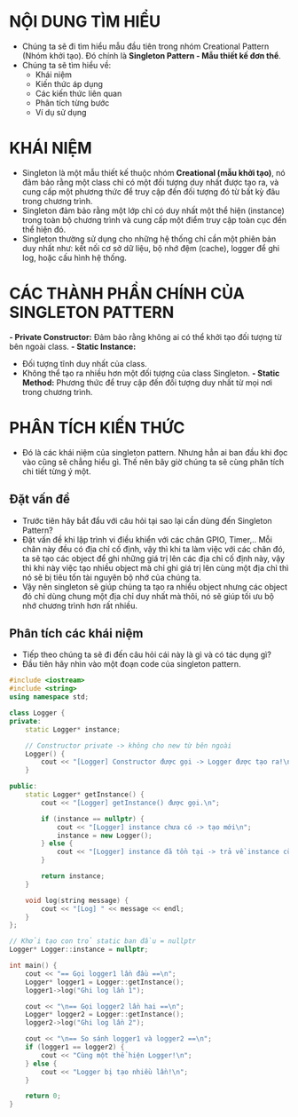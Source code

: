# NỘI DUNG TÌM HIỂU
- Chúng ta sẽ đi tìm hiểu mẫu đầu tiên trong nhóm Creational Pattern (Nhóm khởi tạo). Đó chính là **Singleton Pattern - Mẫu thiết kế đơn thể**.
- Chúng ta sẽ tìm hiểu về:
  - Khái niệm
  - Kiến thức áp dụng
  - Các kiến thức liên quan
  - Phân tích từng bước
  - Ví dụ sử dụng

# KHÁI NIỆM
- Singleton là một mẫu thiết kế thuộc nhóm **Creational (mẫu khởi tạo)**, nó đảm bảo rằng một class chỉ có một đối tượng duy nhất được tạo ra, và cung cấp một phương thức
 để truy cập đến đối tượng đó từ bất kỳ đâu trong chương trình.
- Singleton đảm bảo rằng một lớp chỉ có duy nhất một thể hiện (instance) trong toàn bộ chương trình và cung cấp một điểm truy cập toàn cục đến thể hiện đó.
- Singleton thường sử dụng cho những hệ thống chỉ cần một phiên bản duy nhất như: kết nối cơ sở dữ liệu, bộ nhớ đệm (cache), logger để ghi log, hoặc cấu hình hệ thống.

# CÁC THÀNH PHẦN CHÍNH CỦA SINGLETON PATTERN
**- Private Constructor:** Đảm bảo rằng không ai có thể khởi tạo đối tượng từ bên ngoài class.
**- Static Instance:**
  - Đối tượng tĩnh duy nhất của class.
  - Không thể tạo ra nhiều hơn một đối tượng của class Singleton.
**- Static Method:** Phương thức để truy cập đến đối tượng duy nhất từ mọi nơi trong chương trình.

# PHÂN TÍCH KIẾN THỨC
- Đó là các khái niệm của singleton pattern. Nhưng hẳn ai ban đầu khi đọc vào cũng sẽ chẳng hiểu gì. Thế nên bây giờ chúng ta sẽ cùng phân tích chi tiết từng ý một.

## Đặt vấn đề
- Trước tiên hãy bắt đẩu với câu hỏi tại sao lại cần dùng đến Singleton Pattern?
- Đặt vấn đề khi lập trình vi điều khiển với các chân GPIO, Timer,.. Mỗi chân này đều có địa chỉ cố định, vậy thì khi ta làm việc với các chân đó, ta sẽ tạo các object để ghi những giá trị lên
các địa chỉ cố định này, vậy thì khi này việc tạo nhiều object mà chỉ ghi giá trị lên cùng một địa chỉ thì nó sẽ bị tiêu tốn tài nguyên bộ nhớ của chúng ta.
- Vậy nên singleton sẽ giúp chúng ta tạo ra nhiều object nhưng các object đó chỉ dùng chung một địa chỉ duy nhất mà thôi, nó sẽ giúp tối ưu bộ nhớ chương trình hơn rất nhiều.

## Phân tích các khái niệm
- Tiếp theo chúng ta sẽ đi đến câu hỏi cái này là gì và có tác dụng gì?
- Đầu tiên hãy nhìn vào một đoạn code của singleton pattern.

```cpp
#include <iostream>
#include <string>
using namespace std;

class Logger {
private:
    static Logger* instance;

    // Constructor private -> không cho new từ bên ngoài
    Logger() {
        cout << "[Logger] Constructor được gọi -> Logger được tạo ra!\n";
    }

public:
    static Logger* getInstance() {
        cout << "[Logger] getInstance() được gọi.\n";

        if (instance == nullptr) {
            cout << "[Logger] instance chưa có -> tạo mới\n";
            instance = new Logger();
        } else {
            cout << "[Logger] instance đã tồn tại -> trả về instance cũ\n";
        }

        return instance;
    }

    void log(string message) {
        cout << "[Log] " << message << endl;
    }
};

// Khởi tạo con trỏ static ban đầu = nullptr
Logger* Logger::instance = nullptr;

int main() {
    cout << "== Gọi logger1 lần đầu ==\n";
    Logger* logger1 = Logger::getInstance();
    logger1->log("Ghi log lần 1");

    cout << "\n== Gọi logger2 lần hai ==\n";
    Logger* logger2 = Logger::getInstance();
    logger2->log("Ghi log lần 2");

    cout << "\n== So sánh logger1 và logger2 ==\n";
    if (logger1 == logger2) {
        cout << "Cùng một thể hiện Logger!\n";
    } else {
        cout << "Logger bị tạo nhiều lần!\n";
    }

    return 0;
}

```

